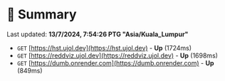 # 📖 Summary
Last updated: **13/7/2024, 7:54:26 PTG "Asia/Kuala_Lumpur"**

- `GET` [https://hst.ujol.dev](https://hst.ujol.dev) - **Up** (1724ms)
- `GET` [https://reddviz.ujol.dev](https://reddviz.ujol.dev) - **Up** (1698ms)
- `GET` [https://dumb.onrender.com](https://dumb.onrender.com) - **Up** (849ms)
